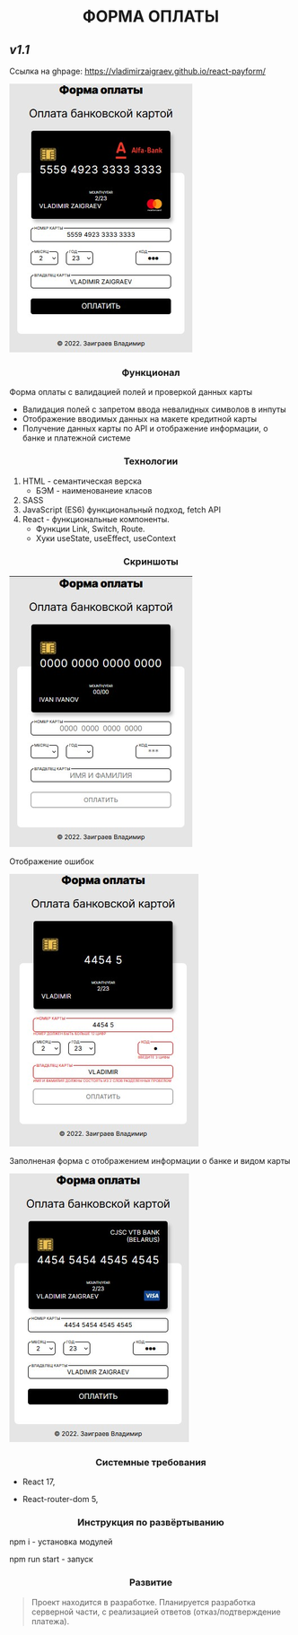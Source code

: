 <h1 align="center">ФОРМА ОПЛАТЫ</h1>

## _v1.1_

Ссылка на ghpage: https://vladimirzaigraev.github.io/react-payform/

![Image alt](https://github.com/VladimirZaigraev/react-payform/blob/master/screenshot/4.jpg)

<h3 align="center">Функционал</h1>

Форма оплаты с валидацией полей и проверкой данных карты
- Валидация полей с запретом ввода невалидных символов в инпуты
- Отображение вводимых данных на макете кредитной карты 
- Получение данных карты по API и отображение информации, о банке и платежной системе

<h3 align="center">Технологии</h1>

1. HTML - семантическая верска
    - БЭМ - наименованеие класов
2. SASS
3. JavaScript (ES6) функциональный подход, fetch API
4. React - функциональные компоненты.
    - Функции Link, Switch, Route.
    - Хуки useState, useEffect, useContext

<h3 align="center">Скриншоты</h1>

![Image alt](https://github.com/VladimirZaigraev/react-payform/blob/master/screenshot/1.jpg)

Отображение ошибок

![Image alt](https://github.com/VladimirZaigraev/react-payform/blob/master/screenshot/2.jpg)

Заполненая форма с отображением информации о банке и видом карты

![Image alt](https://github.com/VladimirZaigraev/react-payform/blob/master/screenshot/3.jpg)

<h3 align="center">Системные требования</h1>

 - React 17,

 - React-router-dom 5,

<h3 align="center">Инструкция по развёртыванию</h1>

npm i - установка модулей

npm run start - запуск

<h3 align="center">Развитие</h1>

> Проект находится в разработке.
> Планируется разработка серверной части, с реализацией ответов (отказ/подтверждение платежа).
